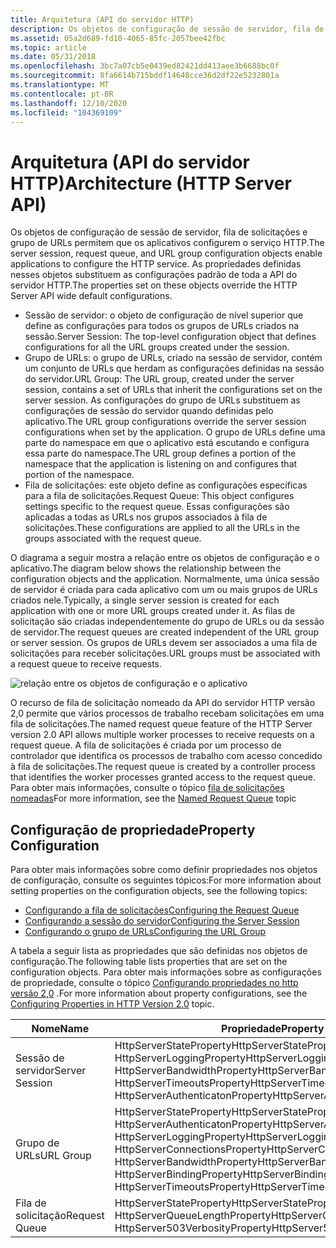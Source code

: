 ```yaml
---
title: Arquitetura (API do servidor HTTP)
description: Os objetos de configuração de sessão de servidor, fila de solicitações e grupo de URLs permitem que os aplicativos configurem o serviço HTTP.
ms.assetid: 05a2d689-fd10-4065-85fc-2057bee42fbc
ms.topic: article
ms.date: 05/31/2018
ms.openlocfilehash: 3bc7a07cb5e0439ed82421dd413aee3b6688bc0f
ms.sourcegitcommit: 8fa6614b715bddf14648cce36d2df22e5232801a
ms.translationtype: MT
ms.contentlocale: pt-BR
ms.lasthandoff: 12/10/2020
ms.locfileid: "104369109"
---
```

# <a name="architecture-http-server-api"></a><span data-ttu-id="29bb8-103">Arquitetura (API do servidor HTTP)</span><span class="sxs-lookup"><span data-stu-id="29bb8-103">Architecture (HTTP Server API)</span></span>

<span data-ttu-id="29bb8-104">Os objetos de configuração de sessão de servidor, fila de solicitações e grupo de URLs permitem que os aplicativos configurem o serviço HTTP.</span><span class="sxs-lookup"><span data-stu-id="29bb8-104">The server session, request queue, and URL group configuration objects enable applications to configure the HTTP service.</span></span> <span data-ttu-id="29bb8-105">As propriedades definidas nesses objetos substituem as configurações padrão de toda a API do servidor HTTP.</span><span class="sxs-lookup"><span data-stu-id="29bb8-105">The properties set on these objects override the HTTP Server API wide default configurations.</span></span>

-   <span data-ttu-id="29bb8-106">Sessão de servidor: o objeto de configuração de nível superior que define as configurações para todos os grupos de URLs criados na sessão.</span><span class="sxs-lookup"><span data-stu-id="29bb8-106">Server Session: The top-level configuration object that defines configurations for all the URL groups created under the session.</span></span>
-   <span data-ttu-id="29bb8-107">Grupo de URLs: o grupo de URLs, criado na sessão de servidor, contém um conjunto de URLs que herdam as configurações definidas na sessão do servidor.</span><span class="sxs-lookup"><span data-stu-id="29bb8-107">URL Group: The URL group, created under the server session, contains a set of URLs that inherit the configurations set on the server session.</span></span> <span data-ttu-id="29bb8-108">As configurações do grupo de URLs substituem as configurações de sessão do servidor quando definidas pelo aplicativo.</span><span class="sxs-lookup"><span data-stu-id="29bb8-108">The URL group configurations override the server session configurations when set by the application.</span></span> <span data-ttu-id="29bb8-109">O grupo de URLs define uma parte do namespace em que o aplicativo está escutando e configura essa parte do namespace.</span><span class="sxs-lookup"><span data-stu-id="29bb8-109">The URL group defines a portion of the namespace that the application is listening on and configures that portion of the namespace.</span></span>
-   <span data-ttu-id="29bb8-110">Fila de solicitações: este objeto define as configurações específicas para a fila de solicitações.</span><span class="sxs-lookup"><span data-stu-id="29bb8-110">Request Queue: This object configures settings specific to the request queue.</span></span> <span data-ttu-id="29bb8-111">Essas configurações são aplicadas a todas as URLs nos grupos associados à fila de solicitações.</span><span class="sxs-lookup"><span data-stu-id="29bb8-111">These configurations are applied to all the URLs in the groups associated with the request queue.</span></span>

<span data-ttu-id="29bb8-112">O diagrama a seguir mostra a relação entre os objetos de configuração e o aplicativo.</span><span class="sxs-lookup"><span data-stu-id="29bb8-112">The diagram below shows the relationship between the configuration objects and the application.</span></span> <span data-ttu-id="29bb8-113">Normalmente, uma única sessão de servidor é criada para cada aplicativo com um ou mais grupos de URLs criados nele.</span><span class="sxs-lookup"><span data-stu-id="29bb8-113">Typically, a single server session is created for each application with one or more URL groups created under it.</span></span> <span data-ttu-id="29bb8-114">As filas de solicitação são criadas independentemente do grupo de URLs ou da sessão de servidor.</span><span class="sxs-lookup"><span data-stu-id="29bb8-114">The request queues are created independent of the URL group or server session.</span></span> <span data-ttu-id="29bb8-115">Os grupos de URLs devem ser associados a uma fila de solicitações para receber solicitações.</span><span class="sxs-lookup"><span data-stu-id="29bb8-115">URL groups must be associated with a request queue to receive requests.</span></span>

![relação entre os objetos de configuração e o aplicativo](images/architecture.png)

<span data-ttu-id="29bb8-117">O recurso de fila de solicitação nomeado da API do servidor HTTP versão 2,0 permite que vários processos de trabalho recebam solicitações em uma fila de solicitações.</span><span class="sxs-lookup"><span data-stu-id="29bb8-117">The named request queue feature of the HTTP Server version 2.0 API allows multiple worker processes to receive requests on a request queue.</span></span> <span data-ttu-id="29bb8-118">A fila de solicitações é criada por um processo de controlador que identifica os processos de trabalho com acesso concedido à fila de solicitações.</span><span class="sxs-lookup"><span data-stu-id="29bb8-118">The request queue is created by a controller process that identifies the worker processes granted access to the request queue.</span></span> <span data-ttu-id="29bb8-119">Para obter mais informações, consulte o tópico [fila de solicitações nomeadas](named-request-queue.md)</span><span class="sxs-lookup"><span data-stu-id="29bb8-119">For more information, see the [Named Request Queue](named-request-queue.md) topic</span></span>

## <a name="property-configuration"></a><span data-ttu-id="29bb8-120">Configuração de propriedade</span><span class="sxs-lookup"><span data-stu-id="29bb8-120">Property Configuration</span></span>

<span data-ttu-id="29bb8-121">Para obter mais informações sobre como definir propriedades nos objetos de configuração, consulte os seguintes tópicos:</span><span class="sxs-lookup"><span data-stu-id="29bb8-121">For more information about setting properties on the configuration objects, see the following topics:</span></span>

-   [<span data-ttu-id="29bb8-122">Configurando a fila de solicitações</span><span class="sxs-lookup"><span data-stu-id="29bb8-122">Configuring the Request Queue</span></span>](configuring-the-request-queue.md)
-   [<span data-ttu-id="29bb8-123">Configurando a sessão do servidor</span><span class="sxs-lookup"><span data-stu-id="29bb8-123">Configuring the Server Session</span></span>](configuring-the-server-session.md)
-   [<span data-ttu-id="29bb8-124">Configurando o grupo de URLs</span><span class="sxs-lookup"><span data-stu-id="29bb8-124">Configuring the URL Group</span></span>](configuring-the-url-group.md)

<span data-ttu-id="29bb8-125">A tabela a seguir lista as propriedades que são definidas nos objetos de configuração.</span><span class="sxs-lookup"><span data-stu-id="29bb8-125">The following table lists properties that are set on the configuration objects.</span></span> <span data-ttu-id="29bb8-126">Para obter mais informações sobre as configurações de propriedade, consulte o tópico [Configurando propriedades no http versão 2,0](configuring-properties-in-http-version-2-0.md) .</span><span class="sxs-lookup"><span data-stu-id="29bb8-126">For more information about property configurations, see the [Configuring Properties in HTTP Version 2.0](configuring-properties-in-http-version-2-0.md) topic.</span></span>



| <span data-ttu-id="29bb8-127">Nome</span><span class="sxs-lookup"><span data-stu-id="29bb8-127">Name</span></span>           | <span data-ttu-id="29bb8-128">Propriedade</span><span class="sxs-lookup"><span data-stu-id="29bb8-128">Property</span></span>                                                                                                                                                                                                                                                                      |
|----------------|-------------------------------------------------------------------------------------------------------------------------------------------------------------------------------------------------------------------------------------------------------------------------------|
| <span data-ttu-id="29bb8-129">Sessão de servidor</span><span class="sxs-lookup"><span data-stu-id="29bb8-129">Server Session</span></span> | <span data-ttu-id="29bb8-130">HttpServerStateProperty</span><span class="sxs-lookup"><span data-stu-id="29bb8-130">HttpServerStateProperty</span></span><br/> <span data-ttu-id="29bb8-131">HttpServerLoggingProperty</span><span class="sxs-lookup"><span data-stu-id="29bb8-131">HttpServerLoggingProperty</span></span><br/> <span data-ttu-id="29bb8-132">HttpServerBandwidthProperty</span><span class="sxs-lookup"><span data-stu-id="29bb8-132">HttpServerBandwidthProperty</span></span><br/> <span data-ttu-id="29bb8-133">HttpServerTimeoutsProperty</span><span class="sxs-lookup"><span data-stu-id="29bb8-133">HttpServerTimeoutsProperty</span></span><br/> <span data-ttu-id="29bb8-134">HttpServerAuthenticatonProperty</span><span class="sxs-lookup"><span data-stu-id="29bb8-134">HttpServerAuthenticatonProperty</span></span><br/>                                                                               |
| <span data-ttu-id="29bb8-135">Grupo de URLs</span><span class="sxs-lookup"><span data-stu-id="29bb8-135">URL Group</span></span>      | <span data-ttu-id="29bb8-136">HttpServerStateProperty</span><span class="sxs-lookup"><span data-stu-id="29bb8-136">HttpServerStateProperty</span></span><br/> <span data-ttu-id="29bb8-137">HttpServerAuthenticatonProperty</span><span class="sxs-lookup"><span data-stu-id="29bb8-137">HttpServerAuthenticatonProperty</span></span><br/> <span data-ttu-id="29bb8-138">HttpServerLoggingProperty</span><span class="sxs-lookup"><span data-stu-id="29bb8-138">HttpServerLoggingProperty</span></span><br/> <span data-ttu-id="29bb8-139">HttpServerConnectionsProperty</span><span class="sxs-lookup"><span data-stu-id="29bb8-139">HttpServerConnectionsProperty</span></span><br/> <span data-ttu-id="29bb8-140">HttpServerBandwidthProperty</span><span class="sxs-lookup"><span data-stu-id="29bb8-140">HttpServerBandwidthProperty</span></span><br/> <span data-ttu-id="29bb8-141">HttpServerBindingProperty</span><span class="sxs-lookup"><span data-stu-id="29bb8-141">HttpServerBindingProperty</span></span><br/> <span data-ttu-id="29bb8-142">HttpServerTimeoutsProperty</span><span class="sxs-lookup"><span data-stu-id="29bb8-142">HttpServerTimeoutsProperty</span></span><br/> |
| <span data-ttu-id="29bb8-143">Fila de solicitação</span><span class="sxs-lookup"><span data-stu-id="29bb8-143">Request Queue</span></span>  | <span data-ttu-id="29bb8-144">HttpServerStateProperty</span><span class="sxs-lookup"><span data-stu-id="29bb8-144">HttpServerStateProperty</span></span><br/> <span data-ttu-id="29bb8-145">HttpServerQueueLengthProperty</span><span class="sxs-lookup"><span data-stu-id="29bb8-145">HttpServerQueueLengthProperty</span></span><br/> <span data-ttu-id="29bb8-146">HttpServer503VerbosityProperty</span><span class="sxs-lookup"><span data-stu-id="29bb8-146">HttpServer503VerbosityProperty</span></span><br/>                                                                                                                                                         |



 

 

 





